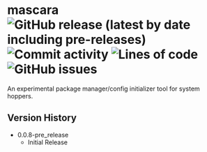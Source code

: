 # mascara <img alt="GitHub release (latest by date including pre-releases)" src="https://img.shields.io/github/v/release/ethgallucci/mascara?color=orange&include_prereleases&style=flat-square"> <img alt="Commit activity" src="https://img.shields.io/github/commit-activity/m/ethgallucci/mascara?style=flat-square" /> <img alt="Lines of code" src="https://img.shields.io/tokei/lines/github/ethgallucci/mascara?color=green&style=flat-square"> <img alt="GitHub issues" src="https://img.shields.io/github/issues/ethgallucci/mascara?color=white&style=flat-square">

An experimental package manager/config initializer tool for system hoppers.

## Version History

* 0.0.8-pre_release
    * Initial Release
